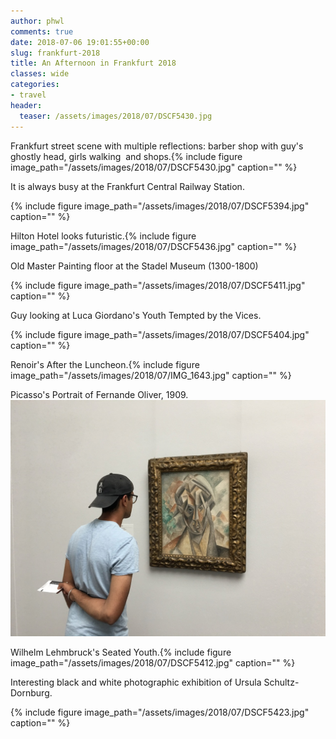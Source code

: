```yaml
---
author: phwl
comments: true
date: 2018-07-06 19:01:55+00:00
slug: frankfurt-2018
title: An Afternoon in Frankfurt 2018
classes: wide
categories:
- travel
header:
  teaser: /assets/images/2018/07/DSCF5430.jpg
---
```


Frankfurt street scene with multiple reflections: barber shop with guy's ghostly head, girls walking  and shops.{% include figure image_path="/assets/images/2018/07/DSCF5430.jpg" caption="" %}

<!-- more -->

It is always busy at the Frankfurt Central Railway Station.

{% include figure image_path="/assets/images/2018/07/DSCF5394.jpg" caption="" %}

Hilton Hotel looks futuristic.{% include figure image_path="/assets/images/2018/07/DSCF5436.jpg" caption="" %}

Old Master Painting floor at the Stadel Museum (1300-1800)

{% include figure image_path="/assets/images/2018/07/DSCF5411.jpg" caption="" %}

Guy looking at Luca Giordano's Youth Tempted by the Vices.

{% include figure image_path="/assets/images/2018/07/DSCF5404.jpg" caption="" %}

Renoir's After the Luncheon.{% include figure image_path="/assets/images/2018/07/IMG_1643.jpg" caption="" %}

Picasso's Portrait of Fernande Oliver, 1909.[
![](/assets/images/2018/07/IMG_1650.jpg)](/assets/images/2018/07/IMG_1650.jpg)

Wilhelm Lehmbruck's Seated Youth.{% include figure image_path="/assets/images/2018/07/DSCF5412.jpg" caption="" %}

Interesting black and white photographic exhibition of Ursula Schultz-Dornburg.

{% include figure image_path="/assets/images/2018/07/DSCF5423.jpg" caption="" %}

